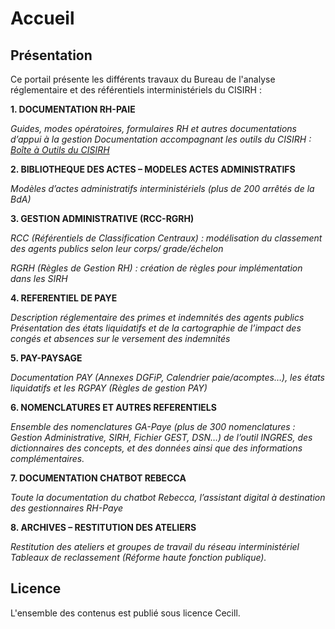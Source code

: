 # Accueil

## Présentation

Ce portail présente les différents travaux du Bureau de l'analyse réglementaire et des référentiels interministériels du CISIRH :

**1. DOCUMENTATION RH-PAIE**

_Guides, modes opératoires, formulaires RH et autres documentations d’appui à la gestion
Documentation accompagnant les outils du CISIRH : [Boîte à Outils du CISIRH](https://outils.cisirh.gouv.fr/)_


**2. BIBLIOTHEQUE DES ACTES – MODELES ACTES ADMINISTRATIFS**

_Modèles d’actes administratifs interministériels (plus de 200 arrêtés de la BdA)_


**3. GESTION ADMINISTRATIVE (RCC-RGRH)**

_RCC (Référentiels de Classification Centraux) : modélisation du classement des agents publics selon leur corps/ grade/échelon_

_RGRH (Règles de Gestion RH) : création de règles pour implémentation dans les SIRH_


**4. REFERENTIEL DE PAYE**

_Description réglementaire des primes et indemnités des agents publics
Présentation des états liquidatifs et de la cartographie de l’impact des congés et absences sur le versement des indemnités_


**5. PAY-PAYSAGE**

_Documentation PAY (Annexes DGFiP, Calendrier paie/acomptes…), les états liquidatifs et les RGPAY (Règles de gestion PAY)_


**6. NOMENCLATURES ET AUTRES REFERENTIELS**

_Ensemble des nomenclatures GA-Paye (plus de 300 nomenclatures : Gestion Administrative, SIRH, Fichier GEST, DSN…) de l’outil INGRES, des dictionnaires des concepts,  et des données ainsi que des informations complémentaires._


**7. DOCUMENTATION CHATBOT REBECCA**

_Toute la documentation du chatbot Rebecca, l’assistant digital à destination des gestionnaires RH-Paye_


**8. ARCHIVES – RESTITUTION DES ATELIERS**

_Restitution des ateliers et groupes de travail du réseau interministériel
Tableaux de reclassement (Réforme haute fonction publique)._ 


## Licence

L'ensemble des contenus est publié sous licence Cecill.
